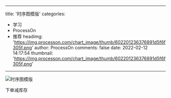 
---
title: '时序图模版'
categories: 
 - 学习
 - ProcessOn
 - 推荐
headimg: 'https://img.processon.com/chart_image/thumb/602201236376891d5f6f305f.png'
author: ProcessOn
comments: false
date: 2022-02-12 14:17:54
thumbnail: 'https://img.processon.com/chart_image/thumb/602201236376891d5f6f305f.png'
---

<div>   
<img class="thumb" alt="时序图模版" src="https://img.processon.com/chart_image/thumb/602201236376891d5f6f305f.png" referrerpolicy="no-referrer">
<p>下单减库存</p>  
</div>
            